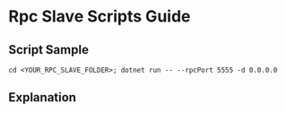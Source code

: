 # Rpc Slave Scripts Guide

## Script Sample
```
cd <YOUR_RPC_SLAVE_FOLDER>; dotnet run -- --rpcPort 5555 -d 0.0.0.0 

```

## Explanation